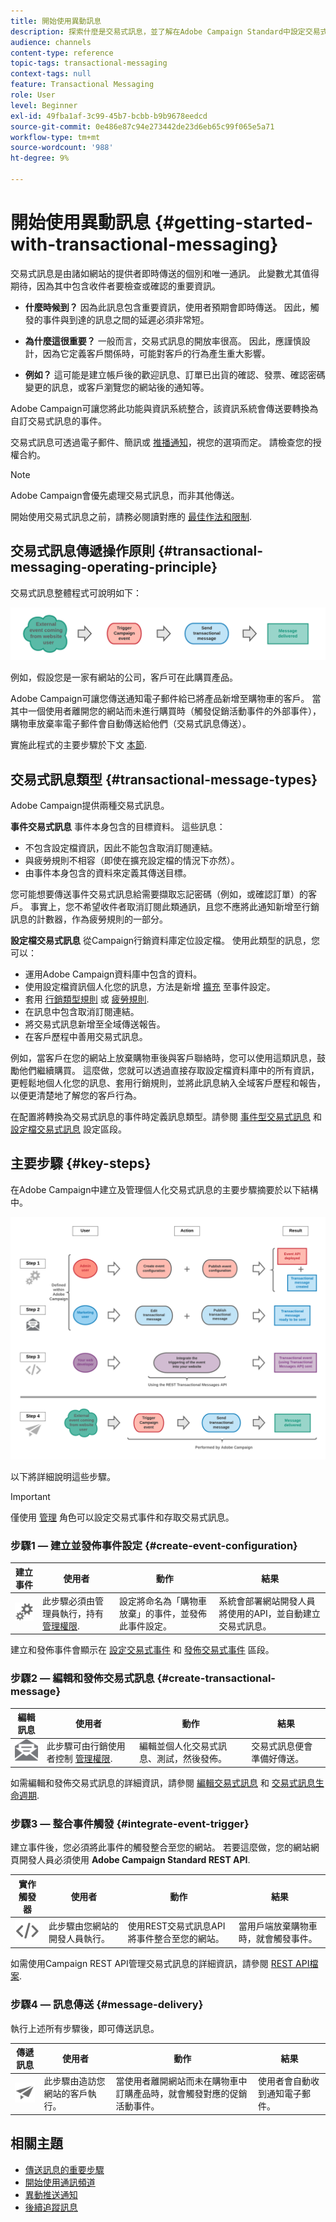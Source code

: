 ```yaml
---
title: 開始使用異動訊息
description: 探索什麼是交易式訊息，並了解在Adobe Campaign Standard中設定交易式訊息的主要步驟。
audience: channels
content-type: reference
topic-tags: transactional-messaging
context-tags: null
feature: Transactional Messaging
role: User
level: Beginner
exl-id: 49fba1af-3c99-45b7-bcbb-b9b9678eedcd
source-git-commit: 0e486e87c94e273442de23d6eb65c99f065e5a71
workflow-type: tm+mt
source-wordcount: '988'
ht-degree: 9%

---
```


# 開始使用異動訊息 {#getting-started-with-transactional-messaging}

交易式訊息是由諸如網站的提供者即時傳送的個別和唯一通訊。 此變數尤其值得期待，因為其中包含收件者要檢查或確認的重要資訊。

* **什麼時候到？** 因為此訊息包含重要資訊，使用者預期會即時傳送。 因此，觸發的事件與到達的訊息之間的延遲必須非常短。

* **為什麼這很重要？** 一般而言，交易式訊息的開放率很高。 因此，應謹慎設計，因為它定義客戶關係時，可能對客戶的行為產生重大影響。

* **例如？** 這可能是建立帳戶後的歡迎訊息、訂單已出貨的確認、發票、確認密碼變更的訊息，或客戶瀏覽您的網站後的通知等。

Adobe Campaign可讓您將此功能與資訊系統整合，該資訊系統會傳送要轉換為自訂交易式訊息的事件。

交易式訊息可透過電子郵件、簡訊或 [推播通知](../../channels/using/transactional-push-notifications.md)，視您的選項而定。 請檢查您的授權合約。

>[!NOTE]
>
>Adobe Campaign會優先處理交易式訊息，而非其他傳送。

<!--Guidelines to implement transactional messaging capabilities in your website are detailed in [this section](../../api/using/managing-transactional-messages.md).-->

開始使用交易式訊息之前，請務必閱讀對應的 [最佳作法和限制](../../channels/using/transactional-messaging-limitations.md).

## 交易式訊息傳遞操作原則 {#transactional-messaging-operating-principle}

交易式訊息整體程式可說明如下：

![](assets/message-center-process.png)

例如，假設您是一家有網站的公司，客戶可在此購買產品。

Adobe Campaign可讓您傳送通知電子郵件給已將產品新增至購物車的客戶。 當其中一個使用者離開您的網站而未進行購買時（觸發促銷活動事件的外部事件），購物車放棄率電子郵件會自動傳送給他們（交易式訊息傳送）。

實施此程式的主要步驟於下文 [本節](#key-steps).

## 交易式訊息類型 {#transactional-message-types}

Adobe Campaign提供兩種交易式訊息。

**事件交易式訊息** 事件本身包含的目標資料。 這些訊息：
* 不包含設定檔資訊，因此不能包含取消訂閱連結。
* 與疲勞規則不相容（即使在擴充設定檔的情況下亦然）。
* 由事件本身包含的資料來定義其傳送目標。

您可能想要傳送事件交易式訊息給需要擷取忘記密碼（例如，或確認訂單）的客戶。 事實上，您不希望收件者取消訂閱此類通訊，且您不應將此通知新增至行銷訊息的計數器，作為疲勞規則的一部分。

**設定檔交易式訊息** 從Campaign行銷資料庫定位設定檔。 使用此類型的訊息，您可以：
* 運用Adobe Campaign資料庫中包含的資料。
* 使用設定檔資訊個人化您的訊息，方法是新增 [擴充](../../channels/using/configuring-transactional-event.md#enriching-the-transactional-message-content) 至事件設定。
* 套用 [行銷類型規則](../../sending/using/managing-typology-rules.md) 或 [疲勞規則](../../sending/using/fatigue-rules.md).
* 在訊息中包含取消訂閱連結。
* 將交易式訊息新增至全域傳送報告。
* 在客戶歷程中善用交易式訊息。

例如，當客戶在您的網站上放棄購物車後與客戶聯絡時，您可以使用這類訊息，鼓勵他們繼續購買。 這麼做，您就可以透過直接存取設定檔資料庫中的所有資訊，更輕鬆地個人化您的訊息、套用行銷規則，並將此訊息納入全域客戶歷程和報告，以便更清楚地了解您的客戶行為。

在配置將轉換為交易式訊息的事件時定義訊息類型。請參閱 [事件型交易式訊息](../../channels/using/configuring-transactional-event.md#event-based-transactional-messages) 和 [設定檔交易式訊息](../../channels/using/configuring-transactional-event.md#profile-based-transactional-messages) 設定區段。

## 主要步驟 {#key-steps}

在Adobe Campaign中建立及管理個人化交易式訊息的主要步驟摘要於以下結構中。

![](assets/message-center-overview.png)

以下將詳細說明這些步驟。

>[!IMPORTANT]
>
>僅使用 [管理](../../administration/using/users-management.md#functional-administrators) 角色可以設定交易式事件和存取交易式訊息。

### 步驟1 — 建立並發佈事件設定 {#create-event-configuration}

<!--<img src="assets/do-not-localize/icon_config.svg" width="60px">-->

| 建立事件 | 使用者 | 動作 | 結果 |
| --- |--- |--- |--- |
| <img src="assets/do-not-localize/icon_config.svg" width="60px"> | 此步驟必須由管理員執行，持有 [管理權限](../../administration/using/users-management.md#functional-administrators). | 設定將命名為「購物車放棄」的事件，並發佈此事件設定。 | 系統會部署網站開發人員將使用的API，並自動建立交易式訊息。 |

建立和發佈事件會顯示在 [設定交易式事件](../../channels/using/configuring-transactional-event.md) 和 [發佈交易式事件](../../channels/using/publishing-transactional-event.md) 區段。

### 步驟2 — 編輯和發佈交易式訊息 {#create-transactional-message}

<!--<img src="assets/do-not-localize/icon_notification.svg" width="40px">-->

| 編輯訊息 | 使用者 | 動作 | 結果 |
| --- |--- |--- |--- |
| <img src="assets/do-not-localize/icon_notification.svg" width="40px"> | 此步驟可由行銷使用者控制 [管理權限](../../administration/using/users-management.md#functional-administrators). | 編輯並個人化交易式訊息、測試，然後發佈。 | 交易式訊息便會準備好傳送。 |

如需編輯和發佈交易式訊息的詳細資訊，請參閱 [編輯交易式訊息](../../channels/using/editing-transactional-message.md) 和 [交易式訊息生命週期](../../channels/using/publishing-transactional-message.md).

### 步驟3 — 整合事件觸發 {#integrate-event-trigger}

<!--<img src="assets/do-not-localize/icon_api.svg" width="55px">-->

建立事件後，您必須將此事件的觸發整合至您的網站。<!--In this example, you want a "Cart abandonment" event to be triggered whenever one of your clients leaves your website before purchasing the products in their cart.--> 若要這麼做，您的網站網頁開發人員必須使用 **Adobe Campaign Standard REST API**.

| 實作觸發器 | 使用者 | 動作 | 結果 |
| --- |--- |--- |--- |
| <img src="assets/do-not-localize/icon_api.svg" width="55px"> | 此步驟由您網站的開發人員執行。 | 使用REST交易式訊息API將事件整合至您的網站。 | 當用戶端放棄購物車時，就會觸發事件。 |

如需使用Campaign REST API管理交易式訊息的詳細資訊，請參閱 [REST API檔案](../../api/using/managing-transactional-messages.md).

### 步驟4 — 訊息傳送 {#message-delivery}

<!--<img src="assets/do-not-localize/icon_channels.svg" width="60px">-->

執行上述所有步驟後，即可傳送訊息。

| 傳遞訊息 | 使用者 | 動作 | 結果 |
| --- |--- |--- |--- |
| <img src="assets/do-not-localize/icon_channels.svg" width="60px"> | 此步驟由造訪您網站的客戶執行。 | 當使用者離開網站而未在購物車中訂購產品時，就會觸發對應的促銷活動事件。 | 使用者會自動收到通知電子郵件。 |

## 相關主題

* [傳送訊息的重要步驟](../../channels/using/key-steps-to-send-a-message.md)
* [開始使用通訊頻道](../../channels/using/get-started-communication-channels.md)
* [異動推送通知](../../channels/using/transactional-push-notifications.md)
* [後續追蹤訊息](../../channels/using/follow-up-messages.md)
